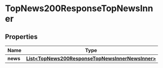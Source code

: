 

# TopNews200ResponseTopNewsInner


## Properties

| Name | Type | Description | Notes |
|------------ | ------------- | ------------- | -------------|
|**news** | [**List&lt;TopNews200ResponseTopNewsInnerNewsInner&gt;**](TopNews200ResponseTopNewsInnerNewsInner.md) |  |  [optional] |



